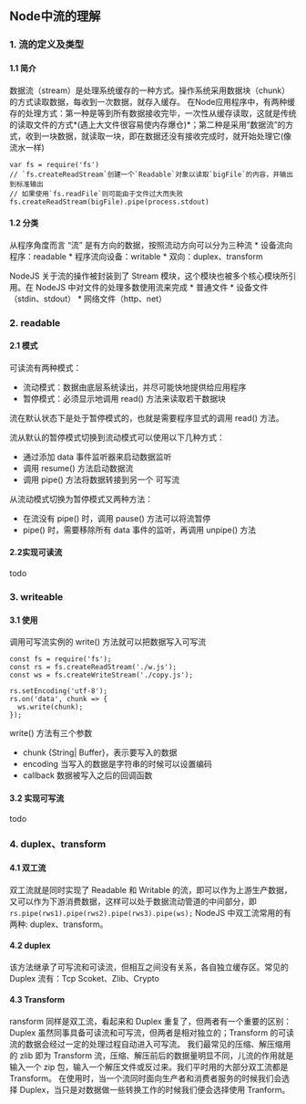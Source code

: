 ## Node中流的理解
### 1. 流的定义及类型

#### 1.1 简介
数据流（stream）是处理系统缓存的一种方式。操作系统采用数据块（chunk）的方式读取数据，每收到一次数据，就存入缓存。
在Node应用程序中，有两种缓存的处理方式：第一种是等到所有数据接收完毕，一次性从缓存读取，这就是传统的读取文件的方式*(遇上大文件很容易使内存爆仓)*；第二种是采用“数据流”的方式，收到一块数据，就读取一块，即在数据还没有接收完成时，就开始处理它(像流水一样)

```
var fs = require('fs')
// `fs.createReadStream`创建一个`Readable`对象以读取`bigFile`的内容，并输出到标准输出
// 如果使用`fs.readFile`则可能由于文件过大而失败
fs.createReadStream(bigFile).pipe(process.stdout)
```

#### 1.2 分类
从程序角度而言 “流” 是有方向的数据，按照流动方向可以分为三种流
	* 设备流向程序：readable
	* 程序流向设备：writable
	* 双向：duplex、transform

NodeJS 关于流的操作被封装到了 Stream 模块，这个模块也被多个核心模块所引用。在 NodeJS 中对文件的处理多数使用流来完成
	* 普通文件
	* 设备文件（stdin、stdout）
	* 网络文件（http、net）

### 2.  readable

#### 2.1 模式
可读流有两种模式：
* 流动模式：数据由底层系统读出，并尽可能快地提供给应用程序
* 暂停模式：必须显示地调用 read() 方法来读取若干数据块

流在默认状态下是处于暂停模式的，也就是需要程序显式的调用 read() 方法。

流从默认的暂停模式切换到流动模式可以使用以下几种方式：
* 通过添加 data 事件监听器来启动数据监听
* 调用 resume() 方法启动数据流
* 调用 pipe() 方法将数据转接到另一个 可写流

从流动模式切换为暂停模式又两种方法：
* 在流没有 pipe() 时，调用 pause() 方法可以将流暂停
* pipe() 时，需要移除所有 data 事件的监听，再调用 unpipe() 方法

#### 2.2实现可读流
todo

### 3. writeable
#### 3.1 使用
调用可写流实例的 write() 方法就可以把数据写入可写流
```
const fs = require('fs');
const rs = fs.createReadStream('./w.js');
const ws = fs.createWriteStream('./copy.js');

rs.setEncoding('utf-8');
rs.on('data', chunk => {
  ws.write(chunk);
});
```
write() 方法有三个参数
* chunk {String| Buffer}，表示要写入的数据
* encoding 当写入的数据是字符串的时候可以设置编码
* callback 数据被写入之后的回调函数

#### 3.2 实现可写流
todo

### 4. duplex、transform

#### 4.1 双工流
双工流就是同时实现了 Readable 和 Writable 的流，即可以作为上游生产数据，又可以作为下游消费数据，这样可以处于数据流动管道的中间部分，即 ` rs.pipe(rws1).pipe(rws2).pipe(rws3).pipe(ws);`
 NodeJS 中双工流常用的有两种: duplex、transform。


#### 4.2 duplex

 该方法继承了可写流和可读流，但相互之间没有关系，各自独立缓存区。常见的 Duplex 流有：Tcp Scoket、Zlib、Crypto

#### 4.3 Transform

ransform 同样是双工流，看起来和 Duplex 重复了，但两者有一个重要的区别：Duplex 虽然同事具备可读流和可写流，但两者是相对独立的；Transform 的可读流的数据会经过一定的处理过程自动进入可写流。
我们最常见的压缩、解压缩用的 zlib 即为 Transform 流，压缩、解压前后的数据量明显不同，儿流的作用就是输入一个 zip 包，输入一个解压文件或反过来。我们平时用的大部分双工流都是 Transform。
	在使用时，当一个流同时面向生产者和消费者服务的时候我们会选择 Duplex，当只是对数据做一些转换工作的时候我们便会选择使用 Tranform。